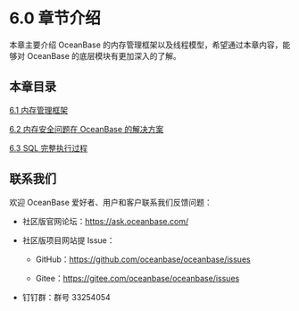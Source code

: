 # 6.0 章节介绍

本章主要介绍 OceanBase 的内存管理框架以及线程模型，希望通过本章内容，能够对 OceanBase 的底层模块有更加深入的了解。

## 本章目录

[6.1 内存管理框架](2.ob-memry-frame.md)

[6.2 内存安全问题在 OceanBase 的解决方案](3.ob-memory-solution.md)

[6.3 SQL 完整执行过程](4.sql-execution-process.md)

## 联系我们

欢迎 OceanBase 爱好者、用户和客户联系我们反馈问题：

* 社区版官网论坛：<https://ask.oceanbase.com/>

* 社区版项目网站提 Issue：

  * GitHub：<https://github.com/oceanbase/oceanbase/issues>

  * Gitee：<https://gitee.com/oceanbase/oceanbase/issues>

* 钉钉群：群号 33254054
